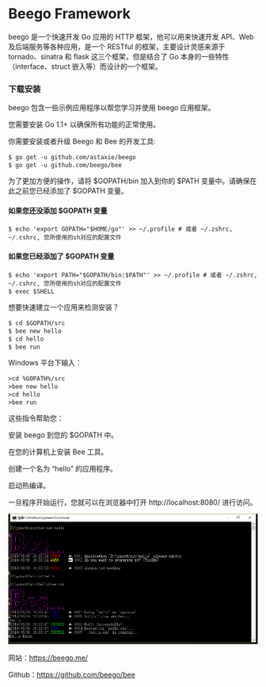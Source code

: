 # Beego Framework

beego 是一个快速开发 Go 应用的 HTTP 框架，他可以用来快速开发 API、Web 及后端服务等各种应用，是一个 RESTful 的框架，主要设计灵感来源于 tornado、sinatra 和 flask 这三个框架，但是结合了 Go 本身的一些特性（interface、struct 嵌入等）而设计的一个框架。

### 下载安装

beego 包含一些示例应用程序以帮您学习并使用 beego 应用框架。

您需要安装 Go 1.1+ 以确保所有功能的正常使用。

你需要安装或者升级 Beego 和 Bee 的开发工具:

```
$ go get -u github.com/astaxie/beego
$ go get -u github.com/beego/bee
```
为了更加方便的操作，请将 $GOPATH/bin 加入到你的 $PATH 变量中。请确保在此之前您已经添加了 $GOPATH 变量。

#### 如果您还没添加 $GOPATH 变量
```
$ echo 'export GOPATH="$HOME/go"' >> ~/.profile # 或者 ~/.zshrc, ~/.cshrc, 您所使用的sh对应的配置文件
```

#### 如果您已经添加了 $GOPATH 变量
```
$ echo 'export PATH="$GOPATH/bin:$PATH"' >> ~/.profile # 或者 ~/.zshrc, ~/.cshrc, 您所使用的sh对应的配置文件
$ exec $SHELL
```
想要快速建立一个应用来检测安装？

```
$ cd $GOPATH/src
$ bee new hello
$ cd hello
$ bee run
```
Windows 平台下输入：

```
>cd %GOPATH%/src
>bee new hello
>cd hello
>bee run
```
这些指令帮助您：

安装 beego 到您的 $GOPATH 中。

在您的计算机上安装 Bee 工具。

创建一个名为 “hello” 的应用程序。

启动热编译。

一旦程序开始运行，您就可以在浏览器中打开 http://localhost:8080/ 进行访问。

![image](https://github.com/foxliang/Blog/blob/master/images/beego.png)



网站：https://beego.me/

Github：https://github.com/beego/bee
